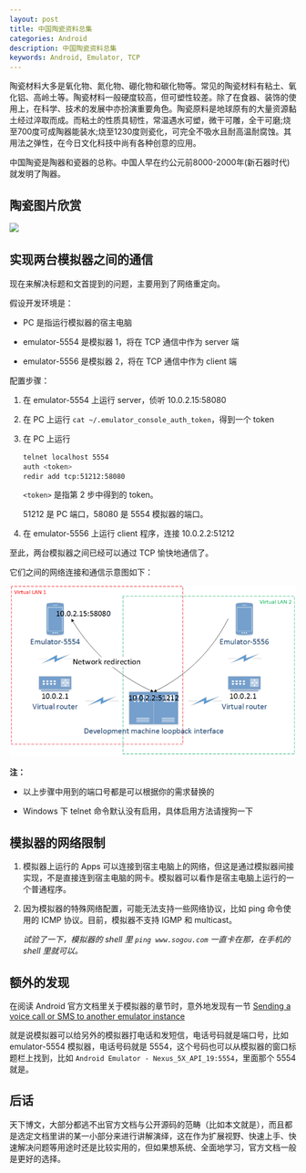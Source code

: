 ```yaml
---
layout: post
title: 中国陶瓷资料总集
categories: Android
description: 中国陶瓷资料总集
keywords: Android, Emulator, TCP
---
```


陶瓷材料大多是氧化物、氮化物、硼化物和碳化物等。常见的陶瓷材料有粘土、氧化铝、高岭土等。陶瓷材料一般硬度较高，但可塑性较差。除了在食器、装饰的使用上，在科学、技术的发展中亦扮演重要角色。陶瓷原料是地球原有的大量资源黏土经过淬取而成。而粘土的性质具韧性，常温遇水可塑，微干可雕，全干可磨;烧至700度可成陶器能装水;烧至1230度则瓷化，可完全不吸水且耐高温耐腐蚀。其用法之弹性，在今日文化科技中尚有各种创意的应用。

中国陶瓷是陶器和瓷器的总称。中国人早在约公元前8000-2000年(新石器时代)就发明了陶器。

## 陶瓷图片欣赏

<img src="http://image.so.com/v?src=360pic_normal&z=1&i=0&cmg=b7b9ddf76d1be761a26872c868c3fff5&q=%E4%B8%AD%E5%9B%BD%E9%99%B6%E7%93%B7&correct=%E4%B8%AD%E5%9B%BD%E9%99%B6%E7%93%B7&cmsid=4fa9f2e0ff72aa3bc9d0fcf3b8340194&cmran=0&cmras=0&cn=0&gn=0&kn=0#multiple=0&gsrc=1&dataindex=3&id=a9ffeaa79a7efbec9441a6ddec01e76c&currsn=0&jdx=3&fsn=60"/>

## 实现两台模拟器之间的通信

现在来解决标题和文首提到的问题，主要用到了网络重定向。

假设开发环境是：

* PC 是指运行模拟器的宿主电脑

* emulator-5554 是模拟器 1，将在 TCP 通信中作为 server 端

* emulator-5556 是模拟器 2，将在 TCP 通信中作为 client 端

配置步骤：

1. 在 emulator-5554 上运行 server，侦听 10.0.2.15:58080

2. 在 PC 上运行 `cat ~/.emulator_console_auth_token`，得到一个 token

3. 在 PC 上运行

    ```sh
    telnet localhost 5554
    auth <token>
    redir add tcp:51212:58080
    ```

    `<token>` 是指第 2 步中得到的 token。

    51212 是 PC 端口，58080 是 5554 模拟器的端口。

4. 在 emulator-5556 上运行 client 程序，连接 10.0.2.2:51212

至此，两台模拟器之间已经可以通过 TCP 愉快地通信了。

它们之间的网络连接和通信示意图如下：

![](/images/posts/android/emulators-communication.png)

**注：** 

* 以上步骤中用到的端口号都是可以根据你的需求替换的

* Windows 下 telnet 命令默认没有启用，具体启用方法请搜狗一下

## 模拟器的网络限制

1. 模拟器上运行的 Apps 可以连接到宿主电脑上的网络，但这是通过模拟器间接实现，不是直接连到宿主电脑的网卡。模拟器可以看作是宿主电脑上运行的一个普通程序。

2. 因为模拟器的特殊网络配置，可能无法支持一些网络协议，比如 ping 命令使用的 ICMP 协议。目前，模拟器不支持 IGMP 和 multicast。

    *试验了一下，模拟器的 shell 里 `ping www.sogou.com` 一直卡在那，在手机的 shell 里就可以。*

## 额外的发现

在阅读 Android 官方文档里关于模拟器的章节时，意外地发现有一节 [Sending a voice call or SMS to another emulator instance][2]

就是说模拟器可以给另外的模拟器打电话和发短信，电话号码就是端口号，比如 emulator-5554 模拟器，电话号码就是 5554，这个号码也可以从模拟器的窗口标题栏上找到，比如 `Android Emulator - Nexus_5X_API_19:5554`，里面那个 5554 就是。

## 后话

天下博文，大部分都逃不出官方文档与公开源码的范畴（比如本文就是），而且都是选定文档里讲的某一小部分来进行讲解演绎，这在作为扩展视野、快速上手、快速解决问题等用途时还是比较实用的，但如果想系统、全面地学习，官方文档一般是更好的选择。

[1]: https://developer.android.com/studio/run/emulator-networking.html#connecting
[2]: https://developer.android.com/studio/run/emulator-networking.html#calling
